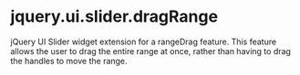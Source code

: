 # jquery.ui.slider.dragRange
jQuery UI Slider widget extension for a rangeDrag feature. This feature allows the user to drag the entire range at once, rather than having to drag the handles to move the range.
